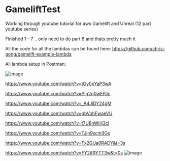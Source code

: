 # GameliftTest
Working through youtube tutorial for aws Gamelift and Unreal (12 part youtube series)

Finished 1 - 7 .. only need to do part 8 and thats pretty much it


All the code for all the lambdas can be found here:
https://github.com/chris-gong/gamelift-example-lambda


All lambda setup in Postman:

![image](https://user-images.githubusercontent.com/3318539/177911559-de92b4c3-fe8e-4b79-92f2-f2c9f54295c8.png)





https://www.youtube.com/watch?v=tOy0xYaP3wA

https://www.youtube.com/watch?v=PIg2q0wEPJc

https://www.youtube.com/watch?v=_A4JiDY24gM

https://www.youtube.com/watch?v=gbVohFwaeVU

https://www.youtube.com/watch?v=t7U8nWHj3cI

https://www.youtube.com/watch?v=TJjn9xcm3Gs

https://www.youtube.com/watch?v=Fx2GUa0RADY&t=3s


https://www.youtube.com/watch?v=FY2jfRYTT3w&t=0s
![image](https://user-images.githubusercontent.com/3318539/177704632-7347b013-e7c8-4024-80f5-b5e92105cba5.png)
